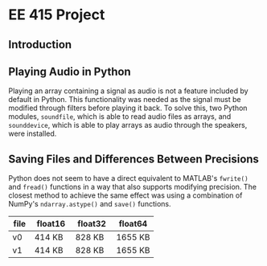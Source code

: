 # EE 415 Project

## Introduction



## Playing Audio in Python

Playing an array containing a signal as audio is not a feature included by default in Python. This functionality was needed as the signal must be modified through filters before playing it back. To solve this, two Python modules, `soundfile`, which is able to read audio files as arrays, and `sounddevice`, which is able to play arrays as audio through the speakers, were installed.

## Saving Files and Differences Between Precisions

Python does not seem to have a direct equivalent to MATLAB's `fwrite()` and `fread()` functions in a way that also supports modifying precision. The closest method to achieve the same effect was using a combination of NumPy's `ndarray.astype()` and `save()` functions. 

| file | float16 | float32 | float64 |
|------|---------|---------|---------|
| v0   | 414 KB  | 828 KB  | 1655 KB |
| v1   | 414 KB  | 828 KB  | 1655 KB |